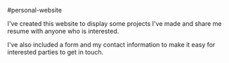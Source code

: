 #personal-website

I've created this website to display some projects I've made and share me resume with anyone who is interested.

I've also included a form and my contact information to make it easy for interested parties to get in touch.
